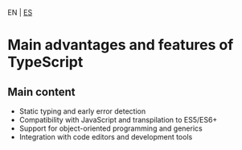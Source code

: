 <!-- MULTILANGUAJE MENU START -->
EN | [ES](https://lckpig.gitbook.io/es-practical-dev-handbook/typescript/introduction/advantages-features)
<!-- MULTILANGUAJE MENU END -->

# Main advantages and features of TypeScript

## Main content
- Static typing and early error detection
- Compatibility with JavaScript and transpilation to ES5/ES6+
- Support for object-oriented programming and generics
- Integration with code editors and development tools 